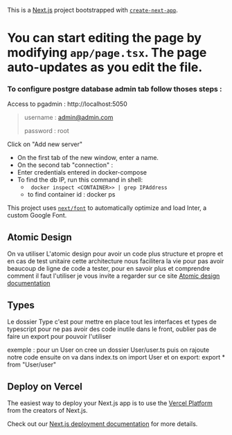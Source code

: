 This is a [Next.js](https://nextjs.org/) project bootstrapped with [`create-next-app`](https://github.com/vercel/next.js/tree/canary/packages/create-next-app).

You can start editing the page by modifying `app/page.tsx`. The page auto-updates as you edit the file.
=======

### To configure postgre database admin tab follow thoses steps :

Access to pgadmin : http://localhost:5050

>username : admin@admin.com
> 
> password : root


Click on "Add new server"

- On the first tab of the new window, enter a name.
- On the second tab "connection" :
- Enter credentials entered in docker-compose
- To find the db IP, run this command in shell: 
  - ``` docker inspect <CONTAINER>> | grep IPAddress```
  - to find container id : docker ps

This project uses [`next/font`](https://nextjs.org/docs/basic-features/font-optimization) to automatically optimize and load Inter, a custom Google Font.

## Atomic Design

On va utiliser L'atomic design pour avoir un code plus structure et propre et en cas de test unitaire cette architecture nous facilitera la vie pour pas avoir beaucoup de ligne de code a tester, pour en savoir plus et comprendre comment il faut l'utiliser je vous invite a regarder sur ce site [Atomic design documentation](https://blog-ux.com/quest-ce-que-latomic-design/)

## Types

Le dossier Type c'est pour mettre en place tout les interfaces et types de typescript pour ne pas avoir des code inutile dans le front, oublier pas de faire un export pour pouvoir l'utiliser

exemple : 
pour un User on cree un dossier User/user.ts puis on rajoute notre code ensuite on va dans index.ts on import User
et on export:  export * from "User/user"


## Deploy on Vercel

The easiest way to deploy your Next.js app is to use the [Vercel Platform](https://vercel.com/new?utm_medium=default-template&filter=next.js&utm_source=create-next-app&utm_campaign=create-next-app-readme) from the creators of Next.js.

Check out our [Next.js deployment documentation](https://nextjs.org/docs/deployment) for more details.
